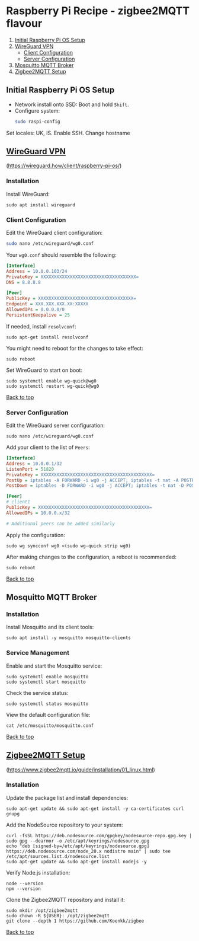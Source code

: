 
# Raspberry Pi Recipe - zigbee2MQTT flavour



1. [Initial Raspberry Pi OS Setup](#initial-raspberry-pi-os-setup)
2. [WireGuard VPN](#wireguard-vpn)
   - [Client Configuration](#client-configuration)
   - [Server Configuration](#server-configuration)
3. [Mosquitto MQTT Broker](#mosquitto-mqtt-broker)
4. [Zigbee2MQTT Setup](#zigbee2mqtt-setup)

## Initial Raspberry Pi OS Setup

- Network install onto SSD: Boot and hold `Shift`.
- Configure system:
  ```bash
  sudo raspi-config
Set locales: UK, IS.
Enable SSH.
Change hostname


## [WireGuard VPN](https://wireguard.how/client/raspberry-pi-os/ "wireguard.how...")
(https://wireguard.how/client/raspberry-pi-os/)
### Installation

Install WireGuard:

```
sudo apt install wireguard
```

### Client Configuration

Edit the WireGuard client configuration:

```bash
sudo nano /etc/wireguard/wg0.conf
```

Your `wg0.conf` should resemble the following:

```ini
[Interface]
Address = 10.0.0.103/24
PrivateKey = XXXXXXXXXXXXXXXXXXXXXXXXXXXXXXXXXXXX=
DNS = 8.8.8.8

[Peer]
PublicKey = XXXXXXXXXXXXXXXXXXXXXXXXXXXXXXXXXXXX=
Endpoint = XXX.XXX.XXX.XX:XXXXX
AllowedIPs = 0.0.0.0/0
PersistentKeepalive = 25
```

If needed, install `resolvconf`:

```
sudo apt-get install resolvconf
```

You might need to reboot for the changes to take effect:

```
sudo reboot
```

Set WireGuard to start on boot:

```
sudo systemctl enable wg-quick@wg0
sudo systemctl restart wg-quick@wg0
```
[Back to top](#raspberry-pi-recipe---zigbee2mqtt-flavour)

### Server Configuration

Edit the WireGuard server configuration:

```
sudo nano /etc/wireguard/wg0.conf
```

Add your client to the list of `Peers`:

```ini
[Interface]
Address = 10.0.0.1/32
ListenPort = 51820
PrivateKey = XXXXXXXXXXXXXXXXXXXXXXXXXXXXXXXXXXXXXXXXXX=
PostUp = iptables -A FORWARD -i wg0 -j ACCEPT; iptables -t nat -A POSTROUTING -o enp0s25 -j MASQUERADE
PostDown = iptables -D FORWARD -i wg0 -j ACCEPT; iptables -t nat -D POSTROUTING -o enp0s25 -j MASQUERADE

[Peer]
# client1
PublicKey = XXXXXXXXXXXXXXXXXXXXXXXXXXXXXXXXXXXXXXXXXX=
AllowedIPs = 10.0.0.x/32

# Additional peers can be added similarly
```

Apply the configuration:

```
sudo wg syncconf wg0 <(sudo wg-quick strip wg0)
```

After making changes to the configuration, a reboot is recommended:

```
sudo reboot
```
[Back to top](#raspberry-pi-recipe---zigbee2mqtt-flavour)


## Mosquitto MQTT Broker

### Installation

Install Mosquitto and its client tools:

```
sudo apt install -y mosquitto mosquitto-clients
```

### Service Management

Enable and start the Mosquitto service:

```
sudo systemctl enable mosquitto
sudo systemctl start mosquitto
```

Check the service status:

```
sudo systemctl status mosquitto
```

View the default configuration file:

```
cat /etc/mosquitto/mosquitto.conf
```
[Back to top](#raspberry-pi-recipe---zigbee2mqtt-flavour)


## [Zigbee2MQTT Setup](https://www.zigbee2mqtt.io/guide/installation/01_linux.html "zigbee2mqtt.io guide")
(https://www.zigbee2mqtt.io/guide/installation/01_linux.html)
### Installation

Update the package list and install dependencies:

```
sudo apt-get update && sudo apt-get install -y ca-certificates curl gnupg
```

Add the NodeSource repository to your system:

```
curl -fsSL https://deb.nodesource.com/gpgkey/nodesource-repo.gpg.key | sudo gpg --dearmor -o /etc/apt/keyrings/nodesource.gpg
echo "deb [signed-by=/etc/apt/keyrings/nodesource.gpg] https://deb.nodesource.com/node_20.x nodistro main" | sudo tee /etc/apt/sources.list.d/nodesource.list
sudo apt-get update && sudo apt-get install nodejs -y
```

Verify Node.js installation:

```
node --version
npm --version
```

Clone the Zigbee2MQTT repository and install it:

```
sudo mkdir /opt/zigbee2mqtt
sudo chown -R ${USER}: /opt/zigbee2mqtt
git clone --depth 1 https://github.com/Koenkk/zigbee
```
[Back to top](#raspberry-pi-recipe---zigbee2mqtt-flavour)
